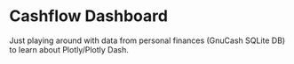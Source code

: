 # Cashflow Dashboard
Just playing around with data from personal finances (GnuCash SQLite DB) to learn about Plotly/Plotly Dash.
